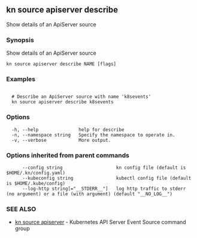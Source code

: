 ## kn source apiserver describe

Show details of an ApiServer source

### Synopsis

Show details of an ApiServer source

```
kn source apiserver describe NAME [flags]
```

### Examples

```

  # Describe an ApiServer source with name 'k8sevents'
  kn source apiserver describe k8sevents
```

### Options

```
  -h, --help               help for describe
  -n, --namespace string   Specify the namespace to operate in.
  -v, --verbose            More output.
```

### Options inherited from parent commands

```
      --config string                    kn config file (default is $HOME/.kn/config.yaml)
      --kubeconfig string                kubectl config file (default is $HOME/.kube/config)
      --log-http string[="__STDERR__"]   log http traffic to stderr (no argument) or a file (with argument) (default "__NO_LOG__")
```

### SEE ALSO

* [kn source apiserver](kn_source_apiserver.md)	 - Kubernetes API Server Event Source command group

